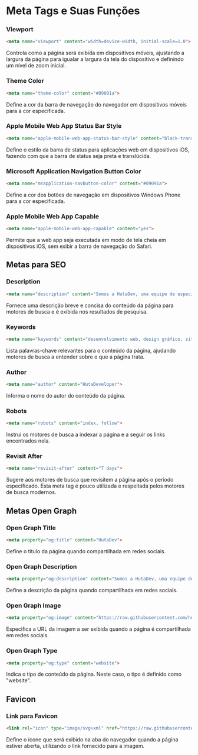 # Meta Tags e Suas Funções

### Viewport
```html
<meta name="viewport" content="width=device-width, initial-scale=1.0">
```
Controla como a página será exibida em dispositivos móveis, ajustando a largura da página para igualar a largura da tela do dispositivo e definindo um nível de zoom inicial.

### Theme Color
```html
<meta name="theme-color" content="#09091a">
```
Define a cor da barra de navegação do navegador em dispositivos móveis para a cor especificada.

### Apple Mobile Web App Status Bar Style
```html
<meta name="apple-mobile-web-app-status-bar-style" content="black-translucent">
```
Define o estilo da barra de status para aplicações web em dispositivos iOS, fazendo com que a barra de status seja preta e translúcida.

### Microsoft Application Navigation Button Color
```html
<meta name="msapplication-navbutton-color" content="#09091a">
```
Define a cor dos botões de navegação em dispositivos Windows Phone para a cor especificada.

### Apple Mobile Web App Capable
```html
<meta name="apple-mobile-web-app-capable" content="yes">
```
Permite que a web app seja executada em modo de tela cheia em dispositivos iOS, sem exibir a barra de navegação do Safari.

## Metas para SEO

### Description
```html
<meta name="description" content="Somos a HutaDev, uma equipe de especialistas apaixonados por tecnologia e design gráfico, dedicados a transformar a interação entre pessoas e o mundo digital. Criamos sites modernos e responsivos, além de design gráfico impactante. Em nosso site, você encontra uma seleção de programas para PC, sistemas operacionais e aplicativos android mais usados, prontos para download. Também elaboramos currículos profissionais personalizados, garantindo que você se destaque no mercado. Na HutaDev, tudo é pensado para atender às suas necessidades específicas e garantir uma presença online atraente e eficiente.">
```
Fornece uma descrição breve e concisa do conteúdo da página para motores de busca e é exibida nos resultados de pesquisa.

### Keywords
```html
<meta name="keywords" content="desenvolvimento web, design gráfico, sites responsivos, tecnologia, download de programas, aplicativos Android, sistemas operacionais, currículos profissionais, presença online, HutaDev, especialistas em tecnologia, design moderno, interação digital, serviços personalizados, mercado de trabalho, soluções digitais, especialistas em design, tecnologia e design, experiência online, eficiência digital">
```
Lista palavras-chave relevantes para o conteúdo da página, ajudando motores de busca a entender sobre o que a página trata.

### Author
```html
<meta name="author" content="HutaDeveloper">
```
Informa o nome do autor do conteúdo da página.

### Robots
```html
<meta name="robots" content="index, follow">
```
Instrui os motores de busca a indexar a página e a seguir os links encontrados nela.

### Revisit After
```html
<meta name="revisit-after" content="7 days">
```
Sugere aos motores de busca que revisitem a página após o período especificado. Esta meta tag é pouco utilizada e respeitada pelos motores de busca modernos.

## Metas Open Graph

### Open Graph Title
```html
<meta property="og:title" content="HutaDev">
```
Define o título da página quando compartilhada em redes sociais.

### Open Graph Description
```html
<meta property="og:description" content="Somos a HutaDev, uma equipe de especialistas apaixonados por tecnologia e design gráfico, dedicados a transformar a interação entre pessoas e o mundo digital. Criamos sites modernos e responsivos, além de design gráfico impactante. Em nosso site, você encontra uma seleção de programas para PC, sistemas operacionais e aplicativos android mais usados, prontos para download. Também elaboramos currículos profissionais personalizados, garantindo que você se destaque no mercado. Na HutaDev, tudo é pensado para atender às suas necessidades específicas e garantir uma presença online atraente e eficiente.">
```
Define a descrição da página quando compartilhada em redes sociais.

### Open Graph Image
```html
<meta property="og:image" content="https://raw.githubusercontent.com/heliocarlitos/Imagens-da-HutaDev/main/Imagens%20Globais/HutaDeveloper.webp">
```
Especifica a URL da imagem a ser exibida quando a página é compartilhada em redes sociais.

### Open Graph Type
```html
<meta property="og:type" content="website">
```
Indica o tipo de conteúdo da página. Neste caso, o tipo é definido como "website".

## Favicon

### Link para Favicon
```html
<link rel="icon" type="image/svg+xml" href="https://raw.githubusercontent.com/heliocarlitos/Imagens-da-HutaDev/main/Logos/Nossos%20Logos/huta_developer_logo.webp">
```
Define o ícone que será exibido na aba do navegador quando a página estiver aberta, utilizando o link fornecido para a imagem.
